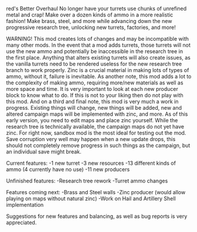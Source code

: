 red's Better Overhaul
No longer have your turrets use chunks of unrefined metal and crap! Make over a dozen kinds of ammo in a more realistic fashion! Make brass, steel, and more while advancing down the new progressive research tree, unlocking new turrets, factories, and more!

WARNING! This mod creates lots of changes and may be incompatible with many other mods. In the event that a mod adds turrets, those turrets will not use the new ammo and potentially be inaccessible in the research tree in the first place. Anything that alters existing turrets will also create issues, as the vanilla turrets need to be rendered useless for the new research tree branch to work properly. Zinc is a crucial material in making lots of types of ammo, without it, failure is inevitable.
As another note, this mod adds a lot to the complexity of making ammo, requiring more/new materials as well as more space and time. It is very important to look at each new producer block to know what to do. If this is not to your liking then do not play with this mod.
And on a third and final note, this mod is very much a work in progress. Existing things will change, new things will be added, new and altered campaign maps will be implemented with zinc, and more. As of this early version, you need to edit maps and place zinc yourself. While the research tree is technically available, the campaign maps do not yet have zinc. For right now, sandbox mod is the most ideal for testing out the mod. Save corruption very well may happen when a new update drops, this should not completely remove progress in such things as the campaign, but an individual save might break.

Current features:
-1 new turret
-3 new resources
-13 different kinds of ammo (4 currently have no use)
-11 new producers

Unfinished features:
-Research tree rework
-Turret ammo changes

Features coming next:
-Brass and Steel walls
-Zinc producer (would allow playing on maps without natural zinc)
-Work on Hail and Artillery Shell implementation

Suggestions for new features and balancing, as well as bug reports is very appreciated.
